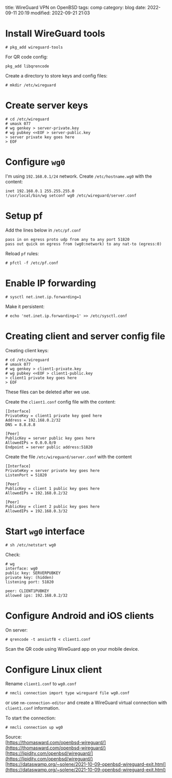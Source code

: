 title: WireGuard VPN on OpenBSD
tags: comp
category: blog
date: 2022-09-11 20:19
modified: 2022-09-21 21:03

# Install WireGuard tools

    # pkg_add wireguard-tools

For QR code config:

    pkg_add libqrencode

Create a directory to store keys and config files:

    # mkdir /etc/wireguard

# Create server keys

    # cd /etc/wireguard
    # umask 077
    # wg genkey > server-private.key
    # wg pubkey <<EOF > server-public.key
    > server private key goes here
    > EOF

# Configure `wg0`

I'm using `192.168.0.1/24` network.
Create `/etc/hostname.wg0` with the content:

    inet 192.168.0.1 255.255.255.0
    !/usr/local/bin/wg setconf wg0 /etc/wireguard/server.conf

# Setup pf

Add the lines below in `/etc/pf.conf`

    pass in on egress proto udp from any to any port 51820
    pass out quick on egress from (wg0:network) to any nat-to (egress:0)

Reload `pf` rules:

    # pfctl -f /etc/pf.conf

# Enable IP forwarding

    # sysctl net.inet.ip.forwarding=1

Make it persistent:

    # echo 'net.inet.ip.forwarding=1' >> /etc/sysctl.conf

# Creating client and server config file

Creating client keys:

    # cd /etc/wireguard
    # umask 077
    # wg genkey > client1-private.key
    # wg pubkey <<EOF > client1-public.key
    > client1 private key goes here
    > EOF

These files can be deleted after we use.

Create the `client1.conf` config file with the content:

    [Interface]
    PrivateKey = client1 private key goed here
    Address = 192.168.0.2/32
    DNS = 8.8.8.8

    [Peer]
    PublicKey = server public key goes here
    AllowedIPs = 0.0.0.0/0
    Endpoint = server public address:51820

Create the file `/etc/wireguard/server.conf` with the content

    [Interface]
    PrivateKey = server private key goes here
    ListenPort = 51820

    [Peer]
    PublicKey = client 1 public key goes here
    AllowedIPs = 192.168.0.2/32

    [Peer]
    PublicKey = client 2 public key goes here
    AllowedIPs = 192.168.0.3/32

# Start `wg0` interface

    # sh /etc/netstart wg0

Check:

    # wg
    interface: wg0
    public key: SERVERPUBKEY
    private key: (hidden)
    listening port: 51820

    peer: CLIENT1PUBKEY
    allowed ips: 192.168.0.2/32

# Configure Android and iOS clients

On server:

    # qrencode -t ansiutf8 < client1.conf

Scan the QR code using WireGuard app on your mobile device.

# Configure Linux client

Rename `client1.conf` to `wg0.conf`

    # nmcli connection import type wireguard file wg0.conf

or use `nm-connection-editor` and create a WireGuard virtual connection with
`client1.conf` information.

To start the connection:

    # nmcli connection up wg0

Source:  
[https://thomasward.com/openbsd-wireguard/](https://thomasward.com/openbsd-wireguard/)  
[https://lipidity.com/openbsd/wireguard/](https://lipidity.com/openbsd/wireguard/)  
[https://dataswamp.org/~solene/2021-10-09-openbsd-wireguard-exit.html](https://dataswamp.org/~solene/2021-10-09-openbsd-wireguard-exit.html)

